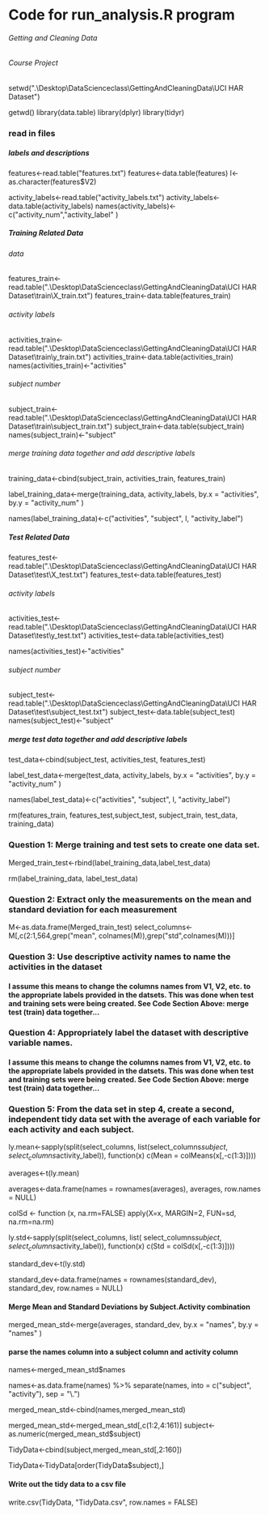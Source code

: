 # Code for run_analysis.R program


###### Getting and Cleaning Data

###### Course Project


setwd(".\\Desktop\\DataScienceclass\\GettingAndCleaningData\\UCI HAR Dataset")

getwd()
library(data.table)
library(dplyr)
library(tidyr)



### read in files


##### labels and descriptions
features<-read.table("features.txt")
features<-data.table(features)
l<-as.character(features$V2)



activity_labels<-read.table("activity_labels.txt")
activity_labels<-data.table(activity_labels)
names(activity_labels)<-c("activity_num","activity_label" )


##### Training Related Data
 
###### data
features_train<-read.table(".\\Desktop\\DataScienceclass\\GettingAndCleaningData\\UCI HAR Dataset\\train\\X_train.txt")
features_train<-data.table(features_train)


###### activity labels
activities_train<-read.table(".\\Desktop\\DataScienceclass\\GettingAndCleaningData\\UCI HAR Dataset\\train\\y_train.txt")
activities_train<-data.table(activities_train)
names(activities_train)<-"activities"


###### subject number
subject_train<-read.table(".\\Desktop\\DataScienceclass\\GettingAndCleaningData\\UCI HAR Dataset\\train\\subject_train.txt")
subject_train<-data.table(subject_train)
names(subject_train)<-"subject"




###### merge training data together and add descriptive labels
training_data<-cbind(subject_train, activities_train, features_train)


label_training_data<-merge(training_data, activity_labels, by.x = "activities", by.y = "activity_num" )

names(label_training_data)<-c("activities", "subject", l, "activity_label")


##### Test Related Data

features_test<-read.table(".\\Desktop\\DataScienceclass\\GettingAndCleaningData\\UCI HAR Dataset\\test\\X_test.txt")
features_test<-data.table(features_test)


###### activity labels
activities_test<-read.table(".\\Desktop\\DataScienceclass\\GettingAndCleaningData\\UCI HAR Dataset\\test\\y_test.txt")
activities_test<-data.table(activities_test)

names(activities_test)<-"activities"


###### subject number
subject_test<-read.table(".\\Desktop\\DataScienceclass\\GettingAndCleaningData\\UCI HAR Dataset\\test\\subject_test.txt")
subject_test<-data.table(subject_test)
names(subject_test)<-"subject"



##### merge test data together and add descriptive labels
test_data<-cbind(subject_test, activities_test, features_test)


label_test_data<-merge(test_data, activity_labels, by.x = "activities", by.y = "activity_num" )

names(label_test_data)<-c("activities", "subject", l, "activity_label")


rm(features_train, features_test,subject_test, subject_train, test_data, training_data)



### Question 1:  Merge training and test sets to create one data set.

Merged_train_test<-rbind(label_training_data,label_test_data)

rm(label_training_data, label_test_data)



### Question 2: Extract only the measurements on the mean and standard deviation for each measurement

M<-as.data.frame(Merged_train_test)
select_columns<-M[,c(2:1,564,grep("mean", colnames(M)),grep("std",colnames(M)))]



### Question 3: Use descriptive activity names to name the activities in the dataset

#### I assume this means to change the columns names from V1, V2, etc. to the appropriate labels provided in the datsets. This was done when test and training sets were being created.  See Code Section Above:  merge test (train) data together...



### Question 4: Appropriately label the dataset with descriptive variable names.
#### I assume this means to change the columns names from V1, V2, etc. to the appropriate labels provided in the datsets. This was done when test and training sets were being created.  See Code Section Above:  merge test (train) data together...


### Question 5: From the data set in step 4, create a second, independent tidy data set with the average of each variable for each activity and each subject.


ly.mean<-sapply(split(select_columns, list(select_columns$subject,select_columns$activity_label)),
                function(x) c(Mean = colMeans(x[,-c(1:3)])))

averages<-t(ly.mean)

averages<-data.frame(names = rownames(averages), averages, row.names = NULL)



colSd <- function (x, na.rm=FALSE) apply(X=x, MARGIN=2, FUN=sd, na.rm=na.rm)

ly.std<-sapply(split(select_columns, list( select_columns$subject,select_columns$activity_label)),
                function(x) c(Std = colSd(x[,-c(1:3)])))



standard_dev<-t(ly.std)


standard_dev<-data.frame(names = rownames(standard_dev), standard_dev, row.names = NULL)


#### Merge Mean and Standard Deviations by Subject.Activity combination


merged_mean_std<-merge(averages, standard_dev, by.x = "names", by.y = "names" )


#### parse the names column into a subject column and activity column

names<-merged_mean_std$names

names<-as.data.frame(names) %>% separate(names, into = c("subject", "activity"), sep = "\\.")


merged_mean_std<-cbind(names,merged_mean_std)

merged_mean_std<-merged_mean_std[,c(1:2,4:161)]
subject<-as.numeric(merged_mean_std$subject)

TidyData<-cbind(subject,merged_mean_std[,2:160])


TidyData<-TidyData[order(TidyData$subject),]

#### Write out the tidy data to a csv file

write.csv(TidyData, "TidyData.csv", row.names = FALSE)


